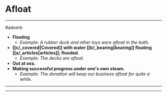 # Afloat
---
#adverb
- **Floating**
	- _Example: A rubber duck and other toys were afloat in the bath._
- **[[c/_covered|Covered]] with water [[b/_bearing|bearing]] floating [[a/_articles|articles]]; flooded.**
	- _Example: The decks are afloat._
- **Out at sea.**
- **Making successful progress under one's own steam.**
	- _Example: The donation will keep our business afloat for quite a while._
---
---
